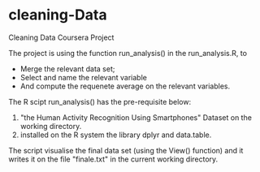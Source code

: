 # cleaning-Data
Cleaning Data Coursera Project  

The project is using the function run_analysis() in the run_analysis.R, to 
* Merge the relevant data set;
* Select and name the relevant variable
* And compute the requenete average on the relevant variables.

The R scipt run_analysis() has the pre-requisite below:

1. "the Human Activity Recognition Using Smartphones" Dataset on the working directory.
2. installed on the R system the library dplyr and data.table.

The script visualise the final data set (using the View() function) 
and it writes it on the file "finale.txt" in the current working directory.
